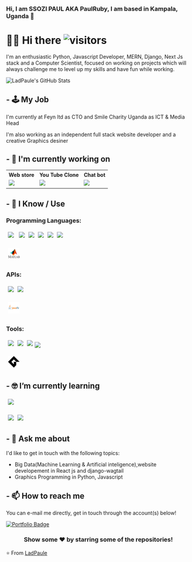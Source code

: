 ### Hi, I am SSOZI PAUL AKA PaulRuby, I am based in Kampala, Uganda 👋

<!--
**LadPaule/LadPaule** is a ✨ _special_ ✨ repository because its `README.md` (this file) appears on your GitHub profile.

Here are some ideas to get you started:

- 🔭 I’m currently working on ...
- 🌱 I’m currently learning ...
- 👯 I’m looking to collaborate on ...
- 🤔 I’m looking for help with ...
- 💬 Ask me about ...
- 📫 How to reach me: ...
- 😄 Pronouns: ...
- ⚡ Fun fact: ...
-->
# 🙋‍♂️ Hi there ![visitors](https://img.shields.io/badge/dynamic/json?color=informational&label=visitor&query=value&url=https%3A%2F%2Fapi.countapi.xyz%2Fhit%2FLadPaule.LadPaule%2Freadme)


I'm an enthusiastic Python, Javascript Developer, MERN, Django, Next Js stack and a Computer Scientist, focused on working on projects which will always challenge me to level up my skills and have fun while working.

![LadPaule's GitHub Stats](https://github-readme-stats.vercel.app/api?username=LadPaule&show_icons=true)

## - 🕹️ My Job

I'm currently at Feyn ltd as CTO and Smile Charity Uganda as ICT & Media Head

I'm also working as an independent full stack website developer and a creative Graphics desiner 

## - 🔭 I'm currently working on

<table style="width:100%; table-layout:fixed">
  <tr>
    <th>Web store</th>
    <th>You Tube Clone </th>
    <th>Chat bot</th>
  </tr>
  <tr>
    <td>
		<a href="https://github.com/aeris170/DoaEngine">
			<img src="https://i.hizliresim.com/kcX3Xz.png" />
		</a>
	</td>
    <td>
		<a href="https://github.com/aeris170/RISK-Digital-Cut">
			<img src="https://repository-images.githubusercontent.com/169880359/d106c280-9780-11e9-983c-0b51e49af958" />
		</a>
	</td>
    <td>
		<a href="https://github.com/chroma-works/NeoDoa">
			<img src="https://user-images.githubusercontent.com/25724155/72576385-9ca35100-38e0-11ea-9f10-5de3852e6df3.png" />
		</a>
	</td>
  </tr>
</table>

## - 🧠 I Know / Use
### Programming Languages:

<img src="[https://img.shields.io/badge/-black?style=for-the-badge&logo=c%2B%2B&logoColor=blue](https://www.google.com/url?sa=i&url=https%3A%2F%2Fdev.to%2Fwagtail&psig=AOvVaw0Nlh4JUbi62bBPB-Ef9mae&ust=1653904179434000&source=images&cd=vfe&ved=0CAwQjRxqFwoTCNCG6J63hPgCFQAAAAAdAAAAABAD)" style="margin:5px" />
<img src="[https://img.shields.io/badge/-C%23-black?style=for-the-badge&logo=c-sharp&logoColor=green](https://www.google.com/imgres?imgurl=https%3A%2F%2Fwww.kindpng.com%2Fpicc%2Fm%2F159-1595848_python-logo-png-transparent-background-python-logo-png.png&imgrefurl=https%3A%2F%2Fwww.kindpng.com%2Fimgv%2FiRbwhJw_python-logo-png-transparent-background-python-logo-png%2F&tbnid=1sCDfdWuwbFAoM&vet=12ahUKEwj8tcnnt4T4AhVmg84BHd-5C7EQMygFegUIARDmAQ..i&docid=tGtvUufe6NDVNM&w=860&h=900&q=python%20logo&ved=2ahUKEwj8tcnnt4T4AhVmg84BHd-5C7EQMygFegUIARDmAQ)" style="margin:5px" /><img src="http://img.shields.io/badge/-lua-black?style=for-the-badge&logo=lua&logoColor=blue" style="margin:5px" /><img src="http://img.shields.io/badge/-c-black?style=for-the-badge&logo=c&logoColor=white" style="margin:5px" /><img src="http://img.shields.io/badge/-java-black?style=for-the-badge&logo=java&logoColor=orange" style="margin:5px" /><img src="http://img.shields.io/badge/-javascript-black?style=for-the-badge&logo=javascript" style="margin:5px" />

<code><img src="https://github.com/github/explore/blob/master/topics/matlab/matlab.png?raw=true" height="32px" style="margin:5px" /></code>

### APIs:

<img src="http://img.shields.io/badge/-opengl-black?style=for-the-badge&logo=opengl" style="margin:5px" /><img src="http://img.shields.io/badge/-qt-black?style=for-the-badge&logo=qt" style="margin:5px" />

<code><img src="https://github.com/github/explore/blob/master/topics/javafx/javafx.png?raw=true" height="32" style="margin:5px" /></code>

### Tools:

<img src="http://img.shields.io/badge/-git-black?style=for-the-badge&logo=git" style="margin:5px" /><img src="http://img.shields.io/badge/-gitgub-black?style=for-the-badge&logo=github" style="margin:5px" /><img src="http://img.shields.io/badge/-unity-black?style=for-the-badge&logo=unity" style="margin:5px" /><img src="http://img.shields.io/badge/-godot-black?style=for-the-badge&logo=godot-engine" style="margin:25x" />

<code><img src="https://github.com/github/explore/blob/master/topics/gamemaker/gamemaker.png?raw=true" height="32" style="margin:5px" /></code>

## - 🤓 I’m currently learning

<img src="http://img.shields.io/badge/-unreal_engine-black?style=for-the-badge&logo=unreal-engine&logoColor=blueviolet" style="margin:5px" />
<img src=""/>

<code><img src="https://upload.wikimedia.org/wikipedia/en/0/01/Directx9.png" height="32" style="margin:5px" /></code><code><img src="https://pbs.twimg.com/profile_images/1138532045364367371/DkXgxFjE.png" height="32" style="margin:5px" /></code>

## - 💬 Ask me about

I'd like to get in touch with the following topics:

- Big Data(Machine Learning & Artificial inteligence),website developement in React js and django-wagtail
- Graphics Programming in Python, Javascript

## - 📫 How to reach me

You can e-mail me directly, get in touch through the account(s) below!

[![Portfolio Badge](http://img.shields.io/badge/event_horizon-check_out_my_portfolio-orange?style=for-the-badge&logo=google-chrome&logoColor=white)](https://LadPaule.github.io)

<div align="center">

### Show some ❤️ by starring some of the repositories!

</div>

⭐ From [LadPaule](https://github.com/LadPaule)
